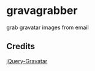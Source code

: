 # gravagrabber
grab gravatar images from email

## Credits

[jQuery-Gravatar](https://github.com/zachleat/jQuery-Gravatar)
